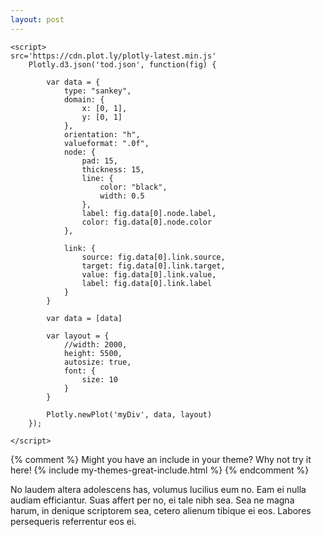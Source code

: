 ```yaml
---
layout: post
---
```

    <script>
    src='https://cdn.plot.ly/plotly-latest.min.js'
        Plotly.d3.json('tod.json', function(fig) {

            var data = {
                type: "sankey",
                domain: {
                    x: [0, 1],
                    y: [0, 1]
                },
                orientation: "h",
                valueformat: ".0f",
                node: {
                    pad: 15,
                    thickness: 15,
                    line: {
                        color: "black",
                        width: 0.5
                    },
                    label: fig.data[0].node.label,
                    color: fig.data[0].node.color
                },

                link: {
                    source: fig.data[0].link.source,
                    target: fig.data[0].link.target,
                    value: fig.data[0].link.value,
                    label: fig.data[0].link.label
                }
            }

            var data = [data]

            var layout = {
                //width: 2000,
                height: 5500,
                autosize: true,
                font: {
                    size: 10
                }
            }

            Plotly.newPlot('myDiv', data, layout)
        });

    </script>
{% comment %}
Might you have an include in your theme? Why not try it here!
{% include my-themes-great-include.html %}
{% endcomment %}

No laudem altera adolescens has, volumus lucilius eum no. Eam ei nulla audiam efficiantur. Suas affert per no, ei tale nibh sea. Sea ne magna harum, in denique scriptorem sea, cetero alienum tibique ei eos. Labores persequeris referrentur eos ei.
